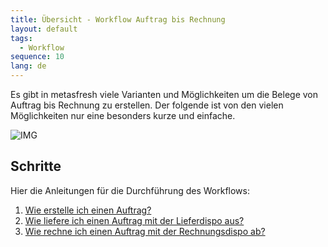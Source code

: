 ```yaml
---
title: Übersicht - Workflow Auftrag bis Rechnung
layout: default
tags:
  - Workflow
sequence: 10
lang: de
---
```

Es gibt in metasfresh viele Varianten und Möglichkeiten um die Belege von Auftrag bis Rechnung zu erstellen. Der folgende ist von den vielen Möglichkeiten nur eine besonders kurze und einfache.

![IMG](../images/de_workflow_Auftrag_bis_Rechnung_simpel.png)


## Schritte

Hier die Anleitungen für die Durchführung des Workflows:

1. [Wie erstelle ich einen Auftrag?](Wie_erstelle_ich_einen_Auftrag)
1. [Wie liefere ich einen Auftrag mit der Lieferdispo aus?](Wie_liefere_ich_einen_Auftrag_mit_der_Lieferdispo_aus)
1. [Wie rechne ich einen Auftrag mit der Rechnungsdispo ab?](Wie_rechne_ich_einen_Auftrag_mit_der_Rechnungsdispo_ab)




